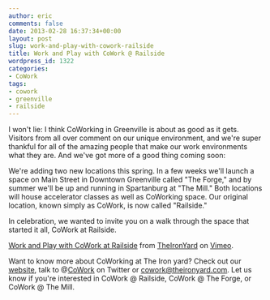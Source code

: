 ```yaml
---
author: eric
comments: false
date: 2013-02-28 16:37:34+00:00
layout: post
slug: work-and-play-with-cowork-railside
title: Work and Play with CoWork @ Railside
wordpress_id: 1322
categories:
- CoWork
tags:
- cowork
- greenville
- railside
---
```


I won't lie: I think CoWorking in Greenville is about as good as it gets. Visitors from all over comment on our unique environment, and we're super thankful for all of the amazing people that make our work environments what they are. And we've got more of a good thing coming soon: 

We're adding two new locations this spring. In a few weeks we'll launch a space on Main Street in Downtown Greenville called "The Forge," and by summer we'll be up and running in Spartanburg at "The Mill." Both locations will house accelerator classes as well as CoWorking space. Our original location, known simply as CoWork, is now called "Railside." 

In celebration, we wanted to invite you on a walk through the space that started it all, CoWork at Railside. 



[Work and Play with CoWork at Railside](http://vimeo.com/60752267) from [TheIronYard](http://vimeo.com/theironyard) on [Vimeo](http://vimeo.com).



Want to know more about CoWorking at The Iron yard? Check out our [website](http://theironyard.com/cowork), talk to @[CoWork](http://twitter.com/cowork) on Twitter or [cowork@theironyard.com](mailto:cowork@theironyard.com). Let us know if you're interested in CoWork @ Railside, CoWork @ The Forge, or CoWork @ The Mill. 
